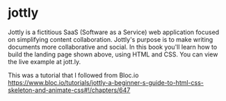 # jottly
Jottly is a fictitious SaaS (Software as a Service) web application focused on simplifying content collaboration. Jottly's purpose is to make writing documents more collaborative and social. In this book you'll learn how to build the landing page shown above, using HTML and CSS. You can view the live example at jott.ly.

This was a tutorial that I followed from Bloc.io https://www.bloc.io/tutorials/jottly-a-beginner-s-guide-to-html-css-skeleton-and-animate-css#!/chapters/647 
